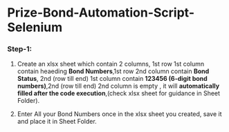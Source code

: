 # Prize-Bond-Automation-Script-Selenium
### Step-1:
1. Create an xlsx sheet which contain 2 columns, 1st row 1st column contain heaeding  **Bond Numbers**,1st row 2nd column contain **Bond Status**,
2nd (row till end) 1st column contain **123456 (6-digit bond numbers)**,2nd (row till end) 2nd column is empty , it will **automatically filled 
after the code execution**,(check xlsx sheet for guidance in Sheet Folder).

2. Enter All your Bond Numbers once in the xlsx sheet you created, save it and place it in Sheet Folder.
